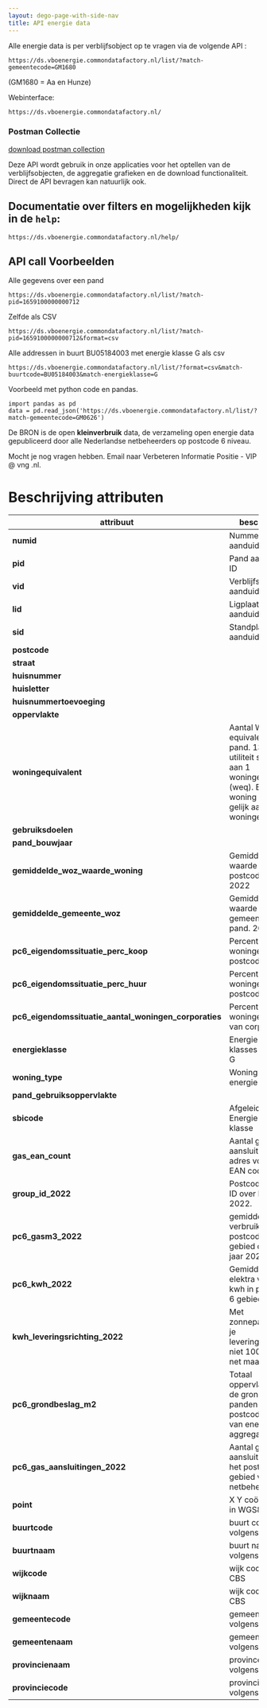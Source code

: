 ```yaml
---
layout: dego-page-with-side-nav
title: API energie data
---
```

Alle energie data is per verblijfsobject op te vragen via de volgende API :

    https://ds.vboenergie.commondatafactory.nl/list/?match-gemeentecode=GM1680

(GM1680 = Aa en Hunze)

Webinterface:

    https://ds.vboenergie.commondatafactory.nl/

### Postman Collectie

[download postman collection](https://files.commondatafactory.nl/dbdump/CDF.postman_collection.json)

Deze API wordt gebruik in onze applicaties voor het optellen van de verblijfsobjecten, de aggregatie grafieken en de download functionaliteit.
Direct de API bevragen kan natuurlijk ook.

## Documentatie over filters en mogelijkheden kijk in de `help`:

    https://ds.vboenergie.commondatafactory.nl/help/

## API call Voorbeelden

Alle gegevens over een pand

    https://ds.vboenergie.commondatafactory.nl/list/?match-pid=1659100000000712

Zelfde als CSV

    https://ds.vboenergie.commondatafactory.nl/list/?match-pid=1659100000000712&format=csv

Alle addressen in buurt BU05184003 met energie klasse G als csv

    https://ds.vboenergie.commondatafactory.nl/list/?format=csv&match-buurtcode=BU05184003&match-energieklasse=G

Voorbeeld met python code en pandas.

    import pandas as pd
    data = pd.read_json('https://ds.vboenergie.commondatafactory.nl/list/?match-gemeentecode=GM0626')

De BRON is de open **kleinverbruik**
data, de verzameling open energie data
gepubliceerd door alle Nederlandse netbeheerders op postcode 6 niveau.

Mocht je nog vragen hebben. Email naar Verbeteren Informatie Positie - VIP @ vng .nl.

# Beschrijving attributen

| attribuut                      | beschrijving                                                                                                 | BRON           |
| ------------------------------ | ------------------------------------------------------------------------------------------------------------ | -------------- |
| **numid**                      | Nummer aanduiding ID                                                                                         | BAG            |
| **pid**                        | Pand aanduiding ID                                                                                           | BAG            |
| **vid**                        | Verblijfsobject aanduiding ID                                                                                | BAG            |
| **lid**                        | Ligplaats aanduiding ID                                                                                      | BAG            |
| **sid**                        | Standplaats aanduiding ID                                                                                    | BAG            |
| **postcode**                   |                                                                                                              | BAG            |
| **straat**                     |                                                                                                              | BAG            |
| **huisnummer**                 |                                                                                                              | BAG            |
| **huisletter**                 |                                                                                                              | BAG            |
| **huisnummertoevoeging**       |                                                                                                              | BAG            |
| **oppervlakte**                |                                                                                                              | BAG            |
| **woningequivalent**           | Aantal Woning equivalenten per pand. 130 m² utiliteit staat gelijk aan 1 woningequivalent (weq). Een woning is ook gelijk aan 1 woningequivalent. | Berekening CDF |
| **gebruiksdoelen**             |                                                                                                              | BAG            |
| **pand_bouwjaar**              |                                                                                                              | BAG            |
| **gemiddelde_woz_waarde_woning**| Gemiddelde WOZ waarde in postcode gebied.  2022                                                             | CBS            |
| **gemiddelde_gemeente_woz**     | Gemiddelde WOZ waarde in gemeente van pand.  2022                                                           | CBS            |
| **pc6_eigendomssituatie_perc_koop**| Percentage koop woningen in postcode gebied                                                              | CBS            |
| **pc6_eigendomssituatie_perc_huur**| Percentage huur woningen in postcode gebied                                                              | CBS            |
| **pc6_eigendomssituatie_aantal_woningen_corporaties**| Percentage woningen in bezig van corporaties                                           | CBS            |
| **energieklasse**              | Energie label klasses A++++ tot G                                                                            | RVO            |
| **woning_type**                | Woning type uit energie labels                                                                               | RVO            |
| **pand_gebruiksoppervlakte**   |                                                                                                              | RVO            |
| **sbicode**                    | Afgeleid uit Energie label klasse                                                                            | RVO            |
| **gas_ean_count**              | Aantal gas aansluitingen per adres volgens EAN code boek                                                      | EAN Code boek  |
| **group_id_2022**              | Postcode 6 group ID over het jaar 2022.                                                                      | CDF            |
| **pc6_gasm3_2022**              | gemiddeld gas verbruik m3 in postcode 6 gebied over het jaar 2022                                            | kleinverbruik  |
| **pc6_kwh_2022**                | Gemiddeld elektra verbruik kwh in postcode 6 gebied                                                          | kleinverbruik  |
| **kwh_leveringsrichting_2022** | Met zonnepanelen is je leveringsrichting niet 100 van het net maar lager.                                    | kleinverbruik  |
| **pc6_grondbeslag_m2**          | Totaal oppervlakete op de grond van panden in postcode6 gebied van energie aggregatie.                       | BAG            |
| **pc6_gas_aansluitingen_2022**  | Aantal gas aansluitingen in het postcode 6 gebied volgens netbeheerder.                                      | kleinverbruik  |
| **point**                      | X Y coördinaten in WGS84                                                                                     | BAG            |
| **buurtcode**                  | buurt code volgens CBS                                                                                       | CBS            |
| **buurtnaam**                  | buurt naam volgens CBS                                                                                       | CBS            |
| **wijkcode**                   | wijk code volgens CBS                                                                                        | CBS            |
| **wijknaam**                   | wijk code volgens CBS                                                                                        | CBS            |
| **gemeentecode**               | gemeente code volgens CBS                                                                                    | CBS            |
| **gemeentenaam**               | gemeente code volgens CBS                                                                                    | CBS            |
| **provincienaam**              | province code volgens CBS                                                                                    | CBS            |
| **provinciecode**              | provincie code volgens CBS                                                                                   | CBS            |
